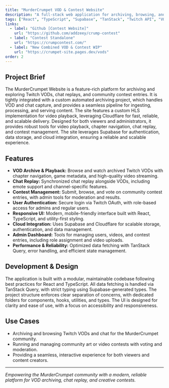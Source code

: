 ```yaml
---
title: "MurderCrumpet VOD & Contest Website"
description: "A full-stack web application for archiving, browsing, and interacting with Twitch VODs, chat replays, and community contests. Built with React, TypeScript, Supabase, and TanStack Query for a seamless, modern user experience. Integrates with a custom automated archiving system and HLS playback via Cloudflare for robust, scalable video delivery."
tags: ["React", "TypeScript", "Supabase", "TanStack", "Twitch API", "VOD", "HLS", "Chat", "Cloudflare"]
links:
  - label: "Github [Contest Website]"
    url: "https://github.com/addzeey/crump-contest"
  - label: "Contest Standalone"
    url: "https://crumpcontest.com/"
  - label: "New Combined VOD & Contest WIP"
    url: "https://crumpet-site.pages.dev/vods"
order: 2
---
```


## Project Brief

The MurderCrumpet Website is a feature-rich platform for archiving and exploring Twitch VODs, chat replays, and community contest entries. It is tightly integrated with a custom automated archiving project, which handles VOD and chat capture, and provides a seamless pipeline for ingesting, processing, and serving content. The site features a custom HLS implementation for video playback, leveraging Cloudflare for fast, reliable, and scalable delivery. Designed for both viewers and administrators, it provides robust tools for video playback, chapter navigation, chat replay, and contest management. The site leverages Supabase for authentication, data storage, and cloud integration, ensuring a reliable and scalable experience.

## Features

- **VOD Archive & Playback:** Browse and watch archived Twitch VODs with chapter navigation, game metadata, and high-quality video streaming.
- **Chat Replay:** Synchronized chat replay alongside VODs, including emote support and channel-specific features.
- **Contest Management:** Submit, browse, and vote on community contest entries, with admin tools for moderation and results.
- **User Authentication:** Secure login via Twitch OAuth, with role-based access for admins and regular users.
- **Responsive UI:** Modern, mobile-friendly interface built with React, TypeScript, and utility-first styling.
- **Cloud Integration:** Uses Supabase and Cloudflare for scalable storage, authentication, and data management.
- **Admin Dashboard:** Tools for managing users, videos, and contest entries, including role assignment and video uploads.
- **Performance & Reliability:** Optimized data fetching with TanStack Query, error handling, and efficient state management.

## Development & Design

The application is built with a modular, maintainable codebase following best practices for React and TypeScript. All data fetching is handled via TanStack Query, with strict typing using Supabase-generated types. The project structure enforces clear separation of concerns, with dedicated folders for components, hooks, utilities, and types. The UI is designed for clarity and ease of use, with a focus on accessibility and responsiveness.

## Use Cases

- Archiving and browsing Twitch VODs and chat for the MurderCrumpet community.
- Running and managing community art or video contests with voting and moderation.
- Providing a seamless, interactive experience for both viewers and content creators.

---

*Empowering the MurderCrumpet community with a modern, reliable platform for VOD archiving, chat replay, and creative contests.*